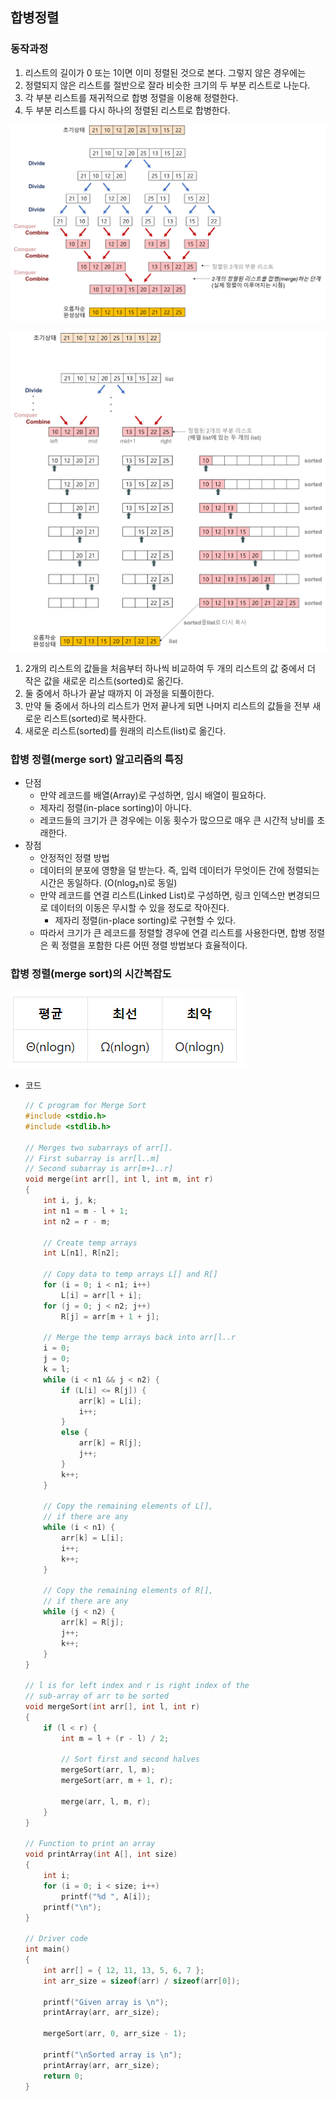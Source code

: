 ## 합병정렬

### 동작과정

1. 리스트의 길이가 0 또는 1이면 이미 정렬된 것으로 본다. 그렇지 않은 경우에는
2. 정렬되지 않은 리스트를 절반으로 잘라 비슷한 크기의 두 부분 리스트로 나눈다.
3. 각 부분 리스트를 재귀적으로 합병 정렬을 이용해 정렬한다.
4. 두 부분 리스트를 다시 하나의 정렬된 리스트로 합병한다.

![Untitled](./assets/merge1.png)

![Untitled](./assets/merge2.png)

1. 2개의 리스트의 값들을 처음부터 하나씩 비교하여 두 개의 리스트의 값 중에서 더 작은 값을 새로운 리스트(sorted)로 옮긴다.
2. 둘 중에서 하나가 끝날 때까지 이 과정을 되풀이한다.
3. 만약 둘 중에서 하나의 리스트가 먼저 끝나게 되면 나머지 리스트의 값들을 전부 새로운 리스트(sorted)로 복사한다.
4. 새로운 리스트(sorted)를 원래의 리스트(list)로 옮긴다.

### 합병 정렬(merge sort) 알고리즘의 특징

- 단점
    - 만약 레코드를 배열(Array)로 구성하면, 임시 배열이 필요하다.
    - 제자리 정렬(in-place sorting)이 아니다.
    - 레코드들의 크기가 큰 경우에는 이동 횟수가 많으므로 매우 큰 시간적 낭비를 초래한다.
- 장점
    - 안정적인 정렬 방법
    - 데이터의 분포에 영향을 덜 받는다. 즉, 입력 데이터가 무엇이든 간에 정렬되는 시간은 동일하다. (O(nlog₂n)로 동일)
    - 만약 레코드를 연결 리스트(Linked List)로 구성하면, 링크 인덱스만 변경되므로 데이터의 이동은 무시할 수 있을 정도로 작아진다.
        - 제자리 정렬(in-place sorting)로 구현할 수 있다.
    - 따라서 크기가 큰 레코드를 정렬할 경우에 연결 리스트를 사용한다면, 합병 정렬은 퀵 정렬을 포함한 다른 어떤 졍렬 방법보다 효율적이다.

### 합병 정렬(merge sort)의 시간복잡도

![Untitled](./assets/merge3.png)

- 코드
    
    ```c
    // C program for Merge Sort
    #include <stdio.h>
    #include <stdlib.h>
    
    // Merges two subarrays of arr[].
    // First subarray is arr[l..m]
    // Second subarray is arr[m+1..r]
    void merge(int arr[], int l, int m, int r)
    {
        int i, j, k;
        int n1 = m - l + 1;
        int n2 = r - m;
    
        // Create temp arrays
        int L[n1], R[n2];
    
        // Copy data to temp arrays L[] and R[]
        for (i = 0; i < n1; i++)
            L[i] = arr[l + i];
        for (j = 0; j < n2; j++)
            R[j] = arr[m + 1 + j];
    
        // Merge the temp arrays back into arr[l..r
        i = 0;
        j = 0;
        k = l;
        while (i < n1 && j < n2) {
            if (L[i] <= R[j]) {
                arr[k] = L[i];
                i++;
            }
            else {
                arr[k] = R[j];
                j++;
            }
            k++;
        }
    
        // Copy the remaining elements of L[],
        // if there are any
        while (i < n1) {
            arr[k] = L[i];
            i++;
            k++;
        }
    
        // Copy the remaining elements of R[],
        // if there are any
        while (j < n2) {
            arr[k] = R[j];
            j++;
            k++;
        }
    }
    
    // l is for left index and r is right index of the
    // sub-array of arr to be sorted
    void mergeSort(int arr[], int l, int r)
    {
        if (l < r) {
            int m = l + (r - l) / 2;
    
            // Sort first and second halves
            mergeSort(arr, l, m);
            mergeSort(arr, m + 1, r);
    
            merge(arr, l, m, r);
        }
    }
    
    // Function to print an array
    void printArray(int A[], int size)
    {
        int i;
        for (i = 0; i < size; i++)
            printf("%d ", A[i]);
        printf("\n");
    }
    
    // Driver code
    int main()
    {
        int arr[] = { 12, 11, 13, 5, 6, 7 };
        int arr_size = sizeof(arr) / sizeof(arr[0]);
    
        printf("Given array is \n");
        printArray(arr, arr_size);
    
        mergeSort(arr, 0, arr_size - 1);
    
        printf("\nSorted array is \n");
        printArray(arr, arr_size);
        return 0;
    }
    
    ```